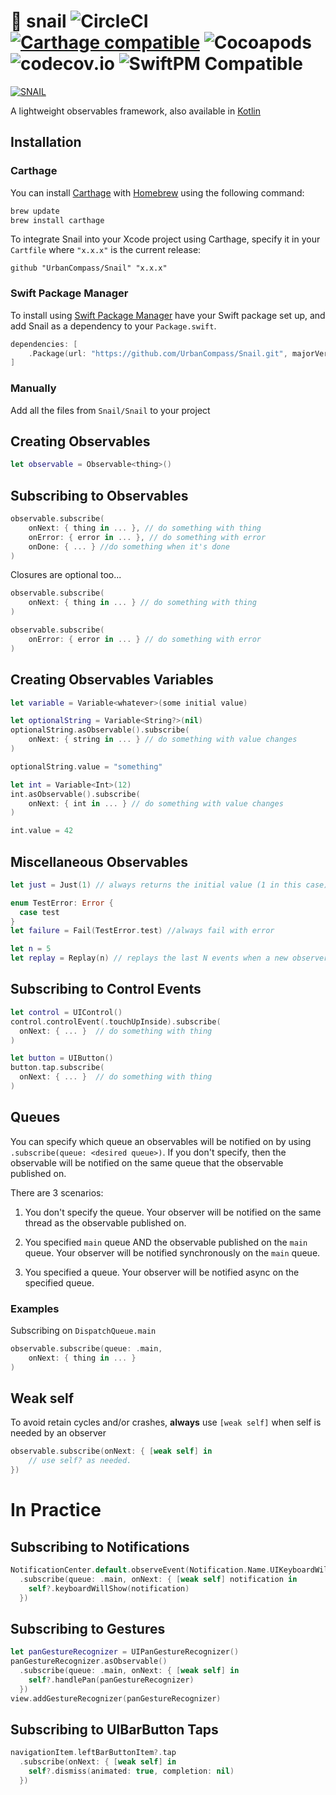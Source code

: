 # 🐌 snail ![CircleCI](https://www.bitrise.io/app/61dfbf95cb424467.svg?token=S_HeFeReob26U7Geod5VLg&branch=master) [![Carthage compatible](https://img.shields.io/badge/Carthage-compatible-4BC51D.svg?style=flat)](https://github.com/Carthage/Carthage) ![Cocoapods](https://cocoapod-badges.herokuapp.com/v/Snail/badge.png) ![codecov.io](https://codecov.io/gh/UrbanCompass/snail/branch/master/graphs/badge.svg) ![SwiftPM Compatible](https://img.shields.io/badge/SwiftPM-Compatible-brightgreen.svg)

[![SNAIL](https://img.youtube.com/vi/u4QAnCFd4iw/0.jpg)](https://www.youtube.com/watch?v=u4QAnCFd4iw)

A lightweight observables framework, also available in [Kotlin](https://github.com/UrbanCompass/Snail-Kotlin)

## Installation

### Carthage

You can install [Carthage](https://github.com/Carthage/Carthage) with [Homebrew](http://brew.sh/) using the following command:

```bash
brew update
brew install carthage
```
To integrate Snail into your Xcode project using Carthage, specify it in your `Cartfile` where `"x.x.x"` is the current release:

```ogdl
github "UrbanCompass/Snail" "x.x.x"
```

### Swift Package Manager

To install using [Swift Package Manager](https://swift.org/package-manager/) have your Swift package set up, and add Snail as a dependency to your `Package.swift`.

```swift
dependencies: [
    .Package(url: "https://github.com/UrbanCompass/Snail.git", majorVersion: 0)
]
```

### Manually
Add all the files from `Snail/Snail` to your project

## Creating Observables

```swift
let observable = Observable<thing>()
```

## Subscribing to Observables

```swift
observable.subscribe(
    onNext: { thing in ... }, // do something with thing
    onError: { error in ... }, // do something with error
    onDone: { ... } //do something when it's done
)
```

Closures are optional too...

```swift
observable.subscribe(
    onNext: { thing in ... } // do something with thing
)
```

```swift
observable.subscribe(
    onError: { error in ... } // do something with error
)
```

## Creating Observables Variables

```swift
let variable = Variable<whatever>(some initial value)
```

```swift
let optionalString = Variable<String?>(nil)
optionalString.asObservable().subscribe(
    onNext: { string in ... } // do something with value changes
)

optionalString.value = "something"
```

```swift
let int = Variable<Int>(12)
int.asObservable().subscribe(
    onNext: { int in ... } // do something with value changes
)

int.value = 42
```

## Miscellaneous Observables

```swift
let just = Just(1) // always returns the initial value (1 in this case)

enum TestError: Error {
  case test
}
let failure = Fail(TestError.test) //always fail with error

let n = 5
let replay = Replay(n) // replays the last N events when a new observer subscribes
```

## Subscribing to Control Events

```swift
let control = UIControl()
control.controlEvent(.touchUpInside).subscribe(
  onNext: { ... }  // do something with thing
)

let button = UIButton()
button.tap.subscribe(
  onNext: { ... }  // do something with thing
)
```

## Queues

You can specify which queue an observables will be notified on by using `.subscribe(queue: <desired queue>)`. If you don't specify, then the observable will be notified on the same queue that the observable published on.

There are 3 scenarios:

1. You don't specify the queue. Your observer will be notified on the same thread as the observable published on.

2. You specified `main` queue AND the observable published on the `main` queue. Your observer will be notified synchronously on the `main` queue.

3. You specified a queue. Your observer will be notified async on the specified queue.

### Examples

Subscribing on `DispatchQueue.main`

```swift
observable.subscribe(queue: .main,
    onNext: { thing in ... }
)
```

## Weak self

To avoid retain cycles and/or crashes, __always__ use `[weak self]` when self is needed by an observer

```swift
observable.subscribe(onNext: { [weak self] in
    // use self? as needed.
})
```

# In Practice

## Subscribing to Notifications

```swift
NotificationCenter.default.observeEvent(Notification.Name.UIKeyboardWillShow)
  .subscribe(queue: .main, onNext: { [weak self] notification in
    self?.keyboardWillShow(notification)
  })
```

## Subscribing to Gestures

```swift
let panGestureRecognizer = UIPanGestureRecognizer()
panGestureRecognizer.asObservable()
  .subscribe(queue: .main, onNext: { [weak self] in
    self?.handlePan(panGestureRecognizer)
  })
view.addGestureRecognizer(panGestureRecognizer)
```

## Subscribing to UIBarButton Taps

```swift
navigationItem.leftBarButtonItem?.tap
  .subscribe(onNext: { [weak self] in
    self?.dismiss(animated: true, completion: nil)
  })
```
